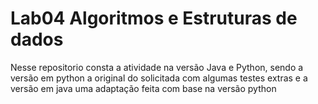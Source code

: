 # Lab04 Algoritmos e Estruturas de dados
Nesse repositorio consta a atividade na versão Java e Python, sendo a versão em python a original do solicitada com algumas testes extras e a versão em java uma adaptação feita com base na versão python